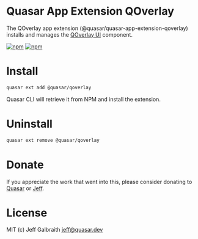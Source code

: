 # Quasar App Extension QOverlay

The QOverlay app extension (@quasar/quasar-app-extension-qoverlay) installs and manages the [QOverlay UI](https://github.com/quasarframework/quasar-ui-qoverlay/tree/dev/ui) component.

[![npm](https://img.shields.io/npm/v/@quasar/quasar-app-extension-qoverlay.svg?label=@quasar/quasar-app-extension-qoverlay)](https://www.npmjs.com/package/@quasar/quasar-app-extension-qoverlay)
[![npm](https://img.shields.io/npm/dt/@quasar/quasar-app-extension-qoverlay.svg)](https://www.npmjs.com/package/@quasar/quasar-app-extension-qoverlay)

# Install
```bash
quasar ext add @quasar/qoverlay
```
Quasar CLI will retrieve it from NPM and install the extension.

# Uninstall
```bash
quasar ext remove @quasar/qoverlay
```

# Donate
If you appreciate the work that went into this, please consider donating to [Quasar](https://donate.quasar.dev) or [Jeff](https://github.com/sponsors/hawkeye64).

# License
MIT (c) Jeff Galbraith <jeff@quasar.dev>

